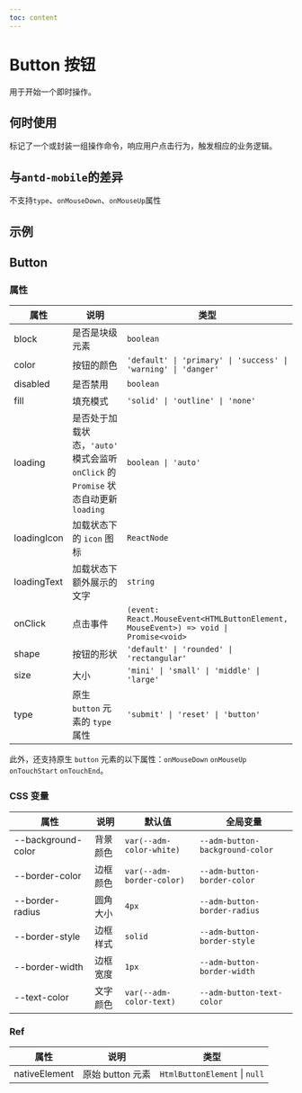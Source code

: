 ```yaml
---
toc: content
---
```


# Button 按钮

用于开始一个即时操作。

## 何时使用

标记了一个或封装一组操作命令，响应用户点击行为，触发相应的业务逻辑。

## 与`antd-mobile`的差异

不支持`type`、`onMouseDown`、`onMouseUp`属性

## 示例

<code src="./demos/demo1.tsx"></code>

<code src="./demos/demo2.tsx"></code>

## Button

### 属性

| 属性        | 说明                                                                                | 类型                                                                                | 默认值                                |
| ----------- | ----------------------------------------------------------------------------------- | ----------------------------------------------------------------------------------- | ------------------------------------- |
| block       | 是否是块级元素                                                                      | `boolean`                                                                           | `false`                               |
| color       | 按钮的颜色                                                                          | `'default' \| 'primary' \| 'success' \| 'warning' \| 'danger'`                      | `'default'`                           |
| disabled    | 是否禁用                                                                            | `boolean`                                                                           | `false`                               |
| fill        | 填充模式                                                                            | `'solid' \| 'outline' \| 'none'`                                                    | `'solid'`                             |
| loading     | 是否处于加载状态，`'auto'` 模式会监听 `onClick` 的 `Promise` 状态自动更新 `loading` | `boolean \| 'auto'`                                                                 | `false`                               |
| loadingIcon | 加载状态下的 `icon` 图标                                                            | `ReactNode`                                                                         | `<DotLoading color='currentColor' />` |
| loadingText | 加载状态下额外展示的文字                                                            | `string`                                                                            | -                                     |
| onClick     | 点击事件                                                                            | `(event: React.MouseEvent<HTMLButtonElement, MouseEvent>) => void \| Promise<void>` | -                                     |
| shape       | 按钮的形状                                                                          | `'default' \| 'rounded' \| 'rectangular'`                                           | `'default'`                           |
| size        | 大小                                                                                | `'mini' \| 'small' \| 'middle' \| 'large'`                                          | `'middle'`                            |
| type        | 原生 `button` 元素的 `type` 属性                                                    | `'submit' \| 'reset' \| 'button'`                                                   | `'button'`                            |

此外，还支持原生 `button` 元素的以下属性：`onMouseDown` `onMouseUp` `onTouchStart` `onTouchEnd`。

### CSS 变量

| 属性               | 说明     | 默认值                    | 全局变量                        |
| ------------------ | -------- | ------------------------- | ------------------------------- |
| --background-color | 背景颜色 | `var(--adm-color-white)`  | `--adm-button-background-color` |
| --border-color     | 边框颜色 | `var(--adm-border-color)` | `--adm-button-border-color`     |
| --border-radius    | 圆角大小 | `4px`                     | `--adm-button-border-radius`    |
| --border-style     | 边框样式 | `solid`                   | `--adm-button-border-style`     |
| --border-width     | 边框宽度 | `1px`                     | `--adm-button-border-width`     |
| --text-color       | 文字颜色 | `var(--adm-color-text)`   | `--adm-button-text-color`       |

### Ref

| 属性          | 说明             | 类型                          |
| ------------- | ---------------- | ----------------------------- |
| nativeElement | 原始 button 元素 | `HtmlButtonElement` \| `null` |
